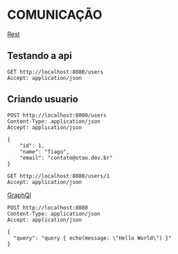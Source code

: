 # COMUNICAÇÃO

[Rest](docs/rest.md)

## Testando a api

```http
GET http://localhost:8080/users
Accept: application/json
```

## Criando usuario
```http
POST http://localhost:8080/users
Content-Type: application/json
Accept: application/json

{
    "id": 1,
    "name": "Tiago",
    "email": "contato@otao.dev.br"
}
```

```http
GET http://localhost:8080/users/1
Accept: application/json
```

[GraphQl](docs/graphql.md)

```http
POST http://localhost:8080
Content-Type: application/json
Accept: application/json

{
  "query": "query { echo(message: \"Hello World\") }"
}

```